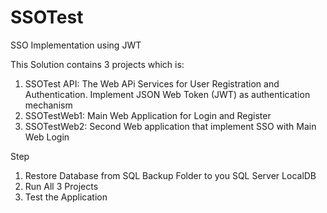 # SSOTest
SSO Implementation using JWT

This Solution contains 3 projects which is:
1. SSOTest API: The Web APi Services for User Registration and Authentication. Implement JSON Web Token (JWT) as authentication mechanism
2. SSOTestWeb1: Main Web Application for Login and Register
3. SSOTestWeb2: Second Web application that implement SSO with Main Web Login

Step
1. Restore Database from SQL Backup Folder to you SQL Server LocalDB
2. Run All 3 Projects
3. Test the Application
